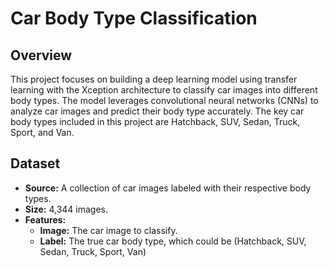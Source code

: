 # Car Body Type Classification

## Overview
This project focuses on building a deep learning model using transfer learning with the Xception architecture to classify car images into different body types. The model leverages convolutional neural networks (CNNs) to analyze car images and predict their body type accurately. The key car body types included in this project are Hatchback, SUV, Sedan, Truck, Sport, and Van.

## Dataset
- **Source:** A collection of car images labeled with their respective body types.
- **Size:** 4,344 images.
- **Features:**
  - **Image:** The car image to classify.
  - **Label:** The true car body type, which could be (Hatchback, SUV, Sedan, Truck, Sport, Van)


  

